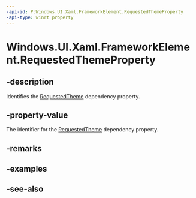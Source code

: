 ```yaml
---
-api-id: P:Windows.UI.Xaml.FrameworkElement.RequestedThemeProperty
-api-type: winrt property
---
```


<!-- Property syntax
public Windows.UI.Xaml.DependencyProperty RequestedThemeProperty { get; }
-->

# Windows.UI.Xaml.FrameworkElement.RequestedThemeProperty

## -description
Identifies the [RequestedTheme](frameworkelement_requestedtheme.md) dependency property.



## -property-value
The identifier for the [RequestedTheme](frameworkelement_requestedtheme.md) dependency property.

## -remarks

## -examples

## -see-also
